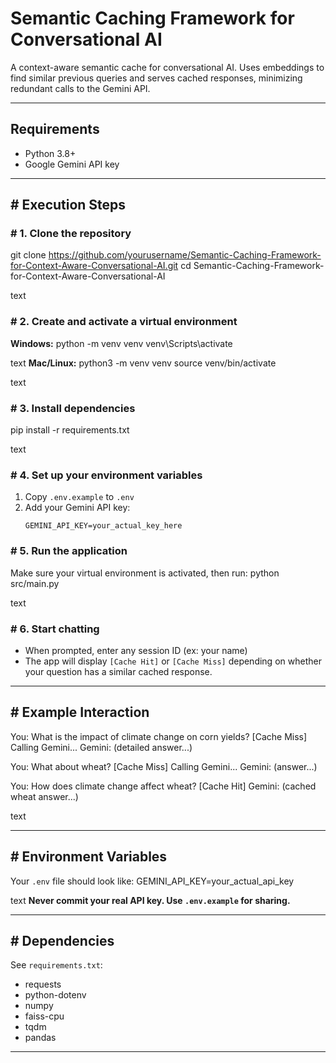 # Semantic Caching Framework for Conversational AI

A context-aware semantic cache for conversational AI. Uses embeddings to find similar previous queries and serves cached responses, minimizing redundant calls to the Gemini API.

---

## Requirements

- Python 3.8+
- Google Gemini API key

---

## # Execution Steps

### # 1. Clone the repository

git clone https://github.com/yourusername/Semantic-Caching-Framework-for-Context-Aware-Conversational-AI.git
cd Semantic-Caching-Framework-for-Context-Aware-Conversational-AI

text

### # 2. Create and activate a virtual environment

**Windows:**
python -m venv venv
venv\Scripts\activate

text
**Mac/Linux:**
python3 -m venv venv
source venv/bin/activate

text

### # 3. Install dependencies

pip install -r requirements.txt

text

### # 4. Set up your environment variables

1. Copy `.env.example` to `.env`
2. Add your Gemini API key:
    ```
    GEMINI_API_KEY=your_actual_key_here
    ```

### # 5. Run the application

Make sure your virtual environment is activated, then run:
python src/main.py

text

### # 6. Start chatting

- When prompted, enter any session ID (ex: your name)
- The app will display `[Cache Hit]` or `[Cache Miss]` depending on whether your question has a similar cached response.

---

## # Example Interaction

You: What is the impact of climate change on corn yields?
[Cache Miss] Calling Gemini...
Gemini: (detailed answer...)

You: What about wheat?
[Cache Miss] Calling Gemini...
Gemini: (answer...)

You: How does climate change affect wheat?
[Cache Hit]
Gemini: (cached wheat answer...)

text

---

## # Environment Variables

Your `.env` file should look like:
GEMINI_API_KEY=your_actual_api_key

text
**Never commit your real API key. Use `.env.example` for sharing.**

---

## # Dependencies

See `requirements.txt`:
- requests
- python-dotenv
- numpy
- faiss-cpu
- tqdm
- pandas

---
